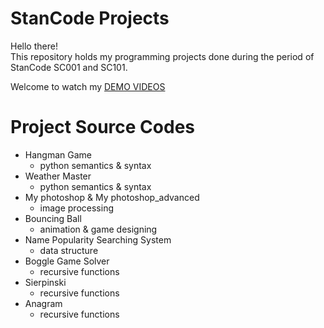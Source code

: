 # StanCode Projects

Hello there!<br>
This repository holds my programming projects done during the period of StanCode SC001 and SC101.

Welcome to watch my [DEMO VIDEOS](https://drive.google.com/drive/folders/1ZixGjM6hGZqtawgXWt9XObby_O-KN3up?usp=sharing)



# Project Source Codes


* Hangman Game
  * python semantics & syntax
* Weather Master
  * python semantics & syntax
* My photoshop & My photoshop_advanced
  * image processing
* Bouncing Ball
  * animation & game designing
* Name Popularity Searching System
  * data structure
* Boggle Game Solver
  * recursive functions
* Sierpinski
  * recursive functions
* Anagram
  * recursive functions
